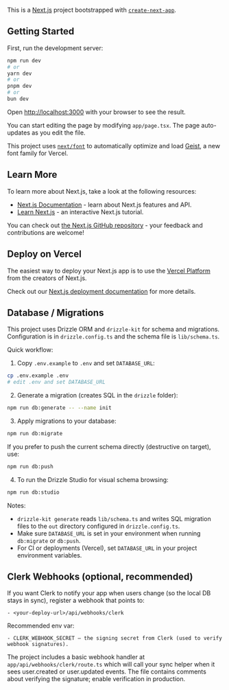 This is a [Next.js](https://nextjs.org) project bootstrapped with [`create-next-app`](https://nextjs.org/docs/app/api-reference/cli/create-next-app).

## Getting Started

First, run the development server:

```bash
npm run dev
# or
yarn dev
# or
pnpm dev
# or
bun dev
```

Open [http://localhost:3000](http://localhost:3000) with your browser to see the result.

You can start editing the page by modifying `app/page.tsx`. The page auto-updates as you edit the file.

This project uses [`next/font`](https://nextjs.org/docs/app/building-your-application/optimizing/fonts) to automatically optimize and load [Geist](https://vercel.com/font), a new font family for Vercel.

## Learn More

To learn more about Next.js, take a look at the following resources:

- [Next.js Documentation](https://nextjs.org/docs) - learn about Next.js features and API.
- [Learn Next.js](https://nextjs.org/learn) - an interactive Next.js tutorial.

You can check out [the Next.js GitHub repository](https://github.com/vercel/next.js) - your feedback and contributions are welcome!

## Deploy on Vercel

The easiest way to deploy your Next.js app is to use the [Vercel Platform](https://vercel.com/new?utm_medium=default-template&filter=next.js&utm_source=create-next-app&utm_campaign=create-next-app-readme) from the creators of Next.js.

Check out our [Next.js deployment documentation](https://nextjs.org/docs/app/building-your-application/deploying) for more details.

## Database / Migrations

This project uses Drizzle ORM and `drizzle-kit` for schema and migrations. Configuration is in `drizzle.config.ts` and the schema file is `lib/schema.ts`.

Quick workflow:

1. Copy `.env.example` to `.env` and set `DATABASE_URL`:

```bash
cp .env.example .env
# edit .env and set DATABASE_URL
```

2. Generate a migration (creates SQL in the `drizzle` folder):

```bash
npm run db:generate -- --name init
```

3. Apply migrations to your database:

```bash
npm run db:migrate
```

If you prefer to push the current schema directly (destructive on target), use:

```bash
npm run db:push
```

4. To run the Drizzle Studio for visual schema browsing:

```bash
npm run db:studio
```

Notes:
- `drizzle-kit generate` reads `lib/schema.ts` and writes SQL migration files to the `out` directory configured in `drizzle.config.ts`.
- Make sure `DATABASE_URL` is set in your environment when running `db:migrate` or `db:push`.
- For CI or deployments (Vercel), set `DATABASE_URL` in your project environment variables.

## Clerk Webhooks (optional, recommended)

If you want Clerk to notify your app when users change (so the local DB stays in sync), register a webhook that points to:

	- <your-deploy-url>/api/webhooks/clerk

Recommended env var:

	- CLERK_WEBHOOK_SECRET — the signing secret from Clerk (used to verify webhook signatures).

The project includes a basic webhook handler at `app/api/webhooks/clerk/route.ts` which will call your sync helper when it sees user.created or user.updated events. The file contains comments about verifying the signature; enable verification in production.

